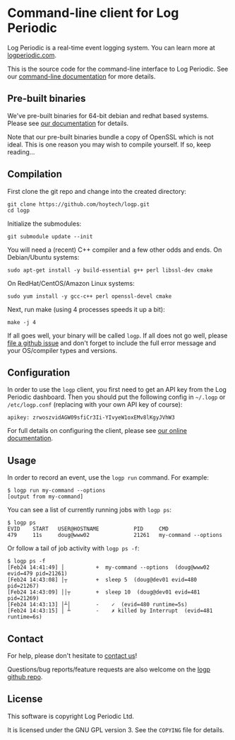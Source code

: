 # Command-line client for Log Periodic

Log Periodic is a real-time event logging system. You can learn more at [logperiodic.com](https://logperiodic.com).

This is the source code for the command-line interface to Log Periodic. See our [command-line documentation](https://logperiodic.com/docs#logp-command-line) for more details.


## Pre-built binaries

We've pre-built binaries for 64-bit debian and redhat based systems. Please see [our documentation](https://logperiodic.com/docs#installation) for details.

Note that our pre-built binaries bundle a copy of OpenSSL which is not ideal. This is one reason you may wish to compile yourself. If so, keep reading...


## Compilation

First clone the git repo and change into the created directory:

    git clone https://github.com/hoytech/logp.git
    cd logp

Initialize the submodules:

    git submodule update --init

You will need a (recent) C++ compiler and a few other odds and ends. On Debian/Ubuntu systems:

    sudo apt-get install -y build-essential g++ perl libssl-dev cmake

On RedHat/CentOS/Amazon Linux systems:

    sudo yum install -y gcc-c++ perl openssl-devel cmake

Next, run make (using 4 processes speeds it up a bit):

    make -j 4

If all goes well, your binary will be called `logp`. If all does not go well, please [file a github issue](https://github.com/hoytech/logp/issues/new) and don't forget to include the full error message and your OS/compiler types and versions.


## Configuration

In order to use the `logp` client, you first need to get an API key from the Log Periodic dashboard. Then you should put the following config in `~/.logp` or `/etc/logp.conf` (replacing with your own API key of course):

    apikey: zrwoszvidAGW09sfiCr3Ii-YIvyeW1oxEMv8lKgyJVhW3

For full details on configuring the client, please see [our online documentation](https://logperiodic.com/docs#configure).


## Usage

In order to record an event, use the `logp run` command. For example:

    $ logp run my-command --options
    [output from my-command]

You can see a list of currently running jobs with `logp ps`:

    $ logp ps
    EVID    START   USER@HOSTNAME           PID     CMD
    479     11s     doug@www02              21261   my-command --options

Or follow a tail of job activity with `logp ps -f`:

    $ logp ps -f
    [Feb24 14:41:49] │          +  my-command --options  (doug@www02 evid=479 pid=21261)
    [Feb24 14:43:08] │┬         +  sleep 5  (doug@dev01 evid=480 pid=21267)
    [Feb24 14:43:09] ││┬        +  sleep 10  (doug@dev01 evid=481 pid=21269)
    [Feb24 14:43:13] │┴│        -    ✓  (evid=480 runtime=5s)
    [Feb24 14:43:15] │ ┴        -    ✗ killed by Interrupt  (evid=481 runtime=6s)


## Contact

For help, please don't hesitate to [contact us](https://logperiodic.com/contact)!

Questions/bug reports/feature requests are also welcome on the [logp github repo](https://github.com/hoytech/logp/issues).


## License

This software is copyright Log Periodic Ltd.

It is licensed under the GNU GPL version 3. See the `COPYING` file for details.
